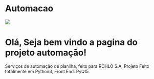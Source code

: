 # Automacao
<image src='![Logo Indexx](img/man.png)'></image>
<h1>Olá, Seja bem vindo a pagina do projeto automação!</h1>
Serviços de automação de planilha, feito para RCHLO S.A,
Projeto Feito totalmente em Python3,
Front End: PyQt5.

